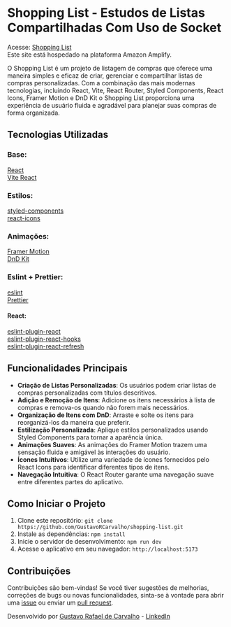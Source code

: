 # Shopping List - Estudos de Listas Compartilhadas Com Uso de Socket

Acesse: [Shopping List](https://shopping-list.gustavocarvalho.dev.br/) <br />
Este site está hospedado na plataforma Amazon Amplify.

O Shopping List é um projeto de listagem de compras que oferece uma maneira simples e eficaz de criar, gerenciar e compartilhar listas de compras personalizadas. Com a combinação das mais modernas tecnologias, incluindo React, Vite, React Router, Styled Components, React Icons, Framer Motion e DnD Kit o Shopping List proporciona uma experiência de usuário fluida e agradável para planejar suas compras de forma organizada.

## Tecnologias Utilizadas

### Base: 

[React](https://github.com/facebook/react) <br />
[Vite React](https://github.com/vitejs/vite-plugin-react) <br />

### Estilos:

[styled-components](https://github.com/styled-components/styled-components) <br />
[react-icons](https://github.com/react-icons/react-icons) <br />

### Animações:
[Framer Motion](https://github.com/framer/motion) <br />
[DnD Kit](https://github.com/clauderic/dnd-kit) <br />


### Eslint + Prettier:

[eslint](https://github.com/eslint/eslint) <br />
[Prettier](https://marketplace.visualstudio.com/items?itemName=esbenp.prettier-vscode) <br />

#### React:

[eslint-plugin-react](https://github.com/jsx-eslint/eslint-plugin-react) <br />
[eslint-plugin-react-hooks](https://github.com/facebook/react/tree/main/packages/eslint-plugin-react-hooks) <br />
[eslint-plugin-react-refresh](https://github.com/ArnaudBarre/eslint-plugin-react-refresh) <br />

## Funcionalidades Principais

- **Criação de Listas Personalizadas**: Os usuários podem criar listas de compras personalizadas com títulos descritivos.
- **Adição e Remoção de Itens**: Adicione os itens necessários à lista de compras e remova-os quando não forem mais necessários.
- **Organização de Itens com DnD**: Arraste e solte os itens para reorganizá-los da maneira que preferir.
- **Estilização Personalizada**: Aplique estilos personalizados usando Styled Components para tornar a aparência única.
- **Animações Suaves**: As animações do Framer Motion trazem uma sensação fluida e amigável às interações do usuário.
- **Ícones Intuitivos**: Utilize uma variedade de ícones fornecidos pelo React Icons para identificar diferentes tipos de itens.
- **Navegação Intuitiva**: O React Router garante uma navegação suave entre diferentes partes do aplicativo.

## Como Iniciar o Projeto

1. Clone este repositório: `git clone https://github.com/GustavoRCarvalho/shopping-list.git`
2. Instale as dependências: `npm install`
3. Inicie o servidor de desenvolvimento: `npm run dev`
4. Acesse o aplicativo em seu navegador: `http://localhost:5173`

## Contribuições

Contribuições são bem-vindas! Se você tiver sugestões de melhorias, correções de bugs ou novas funcionalidades, sinta-se à vontade para abrir uma [issue](https://github.com/GustavoRCarvalho/shopping-list/issues) ou enviar um [pull request](https://github.com/GustavoRCarvalho/shopping-list/pulls).

Desenvolvido por [Gustavo Rafael de Carvalho](https://github.com/GustavoRCarvalho) - [LinkedIn](https://www.linkedin.com/in/gustavo-carvalho-0/)
